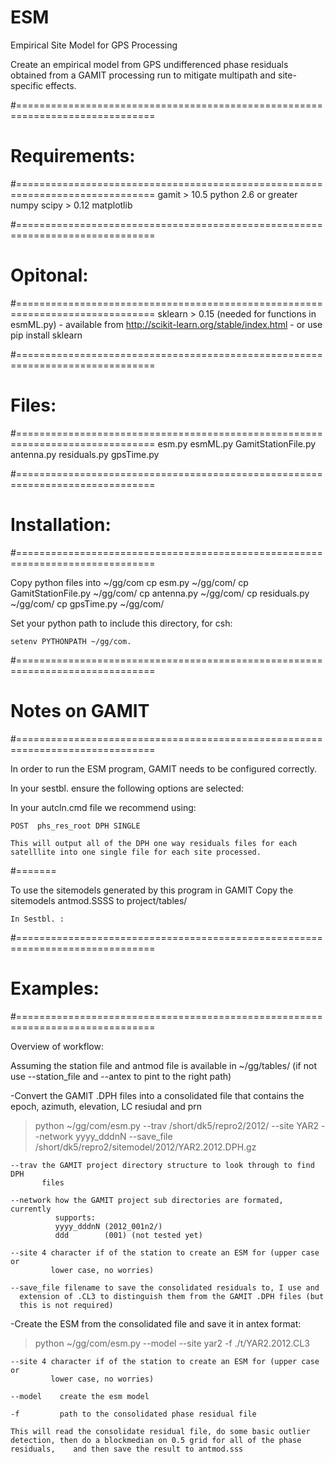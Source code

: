 ESM
===

Empirical Site Model for GPS Processing
 
 Create an empirical model from GPS undifferenced phase residuals obtained from a GAMIT processing run to mitigate multipath and site-specific effects.
 
#==============================================================================
# Requirements:
#==============================================================================
    gamit > 10.5
    python 2.6 or greater
    numpy
    scipy > 0.12
    matplotlib

#==============================================================================
# Opitonal: 
#==============================================================================
    sklearn > 0.15 (needed for functions in esmML.py)
    - available from http://scikit-learn.org/stable/index.html
    - or use pip install sklearn

#==============================================================================
# Files:
#==============================================================================
    esm.py
    esmML.py
    GamitStationFile.py
    antenna.py
    residuals.py
    gpsTime.py
            
#==============================================================================
# Installation:
#==============================================================================

Copy python files into ~/gg/com
    cp esm.py ~/gg/com/
    cp GamitStationFile.py ~/gg/com/
    cp antenna.py ~/gg/com/
    cp residuals.py ~/gg/com/
    cp gpsTime.py ~/gg/com/

Set your python path to include this directory, for csh:
        
    setenv PYTHONPATH ~/gg/com.

#==============================================================================
# Notes on GAMIT
#==============================================================================

In order to run the ESM program, GAMIT needs to be configured correctly.

In your sestbl. ensure the following options are selected:

In your autcln.cmd file we recommend using:

    POST  phs_res_root DPH SINGLE

    This will output all of the DPH one way residuals files for each 
    satelllite into one single file for each site processed.

#=======

To use the sitemodels generated by this program in GAMIT
    Copy the sitemodels antmod.SSSS to project/tables/

    In Sestbl. :
    

#==============================================================================
# Examples:
#==============================================================================

Overview of workflow:

 Assuming the station file and antmod file is available in ~/gg/tables/
 (if not use --station_file and --antex to pint to the right path)

-Convert the GAMIT .DPH files into a consolidated file that contains the epoch,
 azimuth, elevation, LC resiudal and prn

 > python ~/gg/com/esm.py --trav /short/dk5/repro2/2012/ --site YAR2 --network yyyy_dddnN --save_file /short/dk5/repro2/sitemodel/2012/YAR2.2012.DPH.gz

    --trav the GAMIT project directory structure to look through to find DPH 
           files

    --network how the GAMIT project sub directories are formated, currently 
              supports:
              yyyy_dddnN (2012_001n2/)
              ddd        (001) (not tested yet)

    --site 4 character if of the station to create an ESM for (upper case or 
             lower case, no worries)

    --save_file filename to save the consolidated residuals to, I use and 
      extension of .CL3 to distinguish them from the GAMIT .DPH files (but 
      this is not required)

-Create the ESM from the consolidated file and save it in antex format:

 >   python ~/gg/com/esm.py --model --site yar2 -f ./t/YAR2.2012.CL3  

    --site 4 character if of the station to create an ESM for (upper case or 
             lower case, no worries)
    
    --model    create the esm model

    -f         path to the consolidated phase residual file
     
    This will read the consolidate residual file, do some basic outlier 
    detection, then do a blockmedian on 0.5 grid for all of the phase residuals,    and then save the result to antmod.sss


